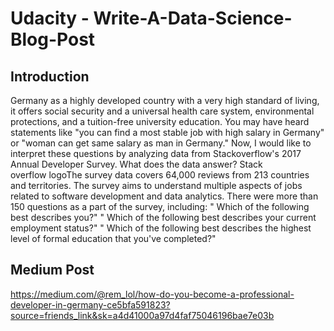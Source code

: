 # Udacity - Write-A-Data-Science-Blog-Post
## Introduction
Germany as a highly developed country with a very high standard of living, it offers social security and a universal health care system, environmental protections, and a tuition-free university education.
You may have heard statements like "you can find a most stable job with high salary in Germany" or "woman can get same salary as man in Germany."
Now, I would like to interpret these questions by analyzing data from Stackoverflow's 2017 Annual Developer Survey. What does the data answer?
Stack overflow logoThe survey data covers 64,000 reviews from 213 countries and territories. The survey aims to understand multiple aspects of jobs related to software development and data analytics. There were more than 150 questions as a part of the survey, including:
" Which of the following best describes you?"
" Which of the following best describes your current employment status?"
" Which of the following best describes the highest level of formal education that you've completed?"
## Medium Post
https://medium.com/@rem_lol/how-do-you-become-a-professional-developer-in-germany-ce5bfa591823?source=friends_link&sk=a4d41000a97d4faf75046196bae7e03b
